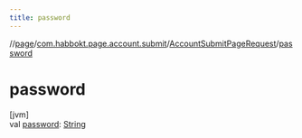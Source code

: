 ```yaml
---
title: password
---
```

//[page](../../../index.html)/[com.habbokt.page.account.submit](../index.html)/[AccountSubmitPageRequest](index.html)/[password](password.html)



# password



[jvm]\
val [password](password.html): [String](https://kotlinlang.org/api/latest/jvm/stdlib/kotlin/-string/index.html)





